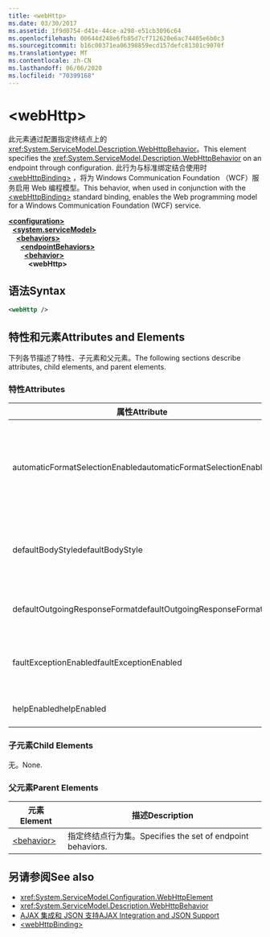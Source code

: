 ```yaml
---
title: <webHttp>
ms.date: 03/30/2017
ms.assetid: 1f9d0754-d41e-44ce-a298-e51cb3096c64
ms.openlocfilehash: 00644d248e6fb85d7cf712620e6ac74405e6b0c3
ms.sourcegitcommit: b16c00371ea06398859ecd157defc81301c9070f
ms.translationtype: MT
ms.contentlocale: zh-CN
ms.lasthandoff: 06/06/2020
ms.locfileid: "70399168"
---
```

# \<webHttp>
<span data-ttu-id="bac21-101">此元素通过配置指定终结点上的 <xref:System.ServiceModel.Description.WebHttpBehavior>。</span><span class="sxs-lookup"><span data-stu-id="bac21-101">This element specifies the <xref:System.ServiceModel.Description.WebHttpBehavior> on an endpoint through configuration.</span></span> <span data-ttu-id="bac21-102">此行为与标准绑定结合使用时 [\<webHttpBinding>](webhttpbinding.md) ，将为 Windows Communication Foundation （WCF）服务启用 Web 编程模型。</span><span class="sxs-lookup"><span data-stu-id="bac21-102">This behavior, when used in conjunction with the [\<webHttpBinding>](webhttpbinding.md) standard binding, enables the Web programming model for a Windows Communication Foundation (WCF) service.</span></span>  
  
[**\<configuration>**](../configuration-element.md)\
&nbsp;&nbsp;[**\<system.serviceModel>**](system-servicemodel.md)\
&nbsp;&nbsp;&nbsp;&nbsp;[**\<behaviors>**](behaviors.md)\
&nbsp;&nbsp;&nbsp;&nbsp;&nbsp;&nbsp;[**\<endpointBehaviors>**](endpointbehaviors.md)\
&nbsp;&nbsp;&nbsp;&nbsp;&nbsp;&nbsp;&nbsp;&nbsp;[**\<behavior>**](behavior-of-endpointbehaviors.md)\
&nbsp;&nbsp;&nbsp;&nbsp;&nbsp;&nbsp;&nbsp;&nbsp;&nbsp;&nbsp;**\<webHttp>**  
  
## <a name="syntax"></a><span data-ttu-id="bac21-103">语法</span><span class="sxs-lookup"><span data-stu-id="bac21-103">Syntax</span></span>  
  
```xml  
<webHttp />
```  
  
## <a name="attributes-and-elements"></a><span data-ttu-id="bac21-104">特性和元素</span><span class="sxs-lookup"><span data-stu-id="bac21-104">Attributes and Elements</span></span>  
 <span data-ttu-id="bac21-105">下列各节描述了特性、子元素和父元素。</span><span class="sxs-lookup"><span data-stu-id="bac21-105">The following sections describe attributes, child elements, and parent elements.</span></span>  
  
### <a name="attributes"></a><span data-ttu-id="bac21-106">特性</span><span class="sxs-lookup"><span data-stu-id="bac21-106">Attributes</span></span>  
  
|<span data-ttu-id="bac21-107">属性</span><span class="sxs-lookup"><span data-stu-id="bac21-107">Attribute</span></span>|<span data-ttu-id="bac21-108">说明</span><span class="sxs-lookup"><span data-stu-id="bac21-108">Description</span></span>|  
|---------------|-----------------|  
|<span data-ttu-id="bac21-109">automaticFormatSelectionEnabled</span><span class="sxs-lookup"><span data-stu-id="bac21-109">automaticFormatSelectionEnabled</span></span>|<span data-ttu-id="bac21-110">如果此属性设置为 `true`，WCF 基础结构将确定要使用的最佳格式。</span><span class="sxs-lookup"><span data-stu-id="bac21-110">When this property is set to `true`, the WCF infrastructure determines the best format to use.</span></span> <span data-ttu-id="bac21-111">默认情况下，禁用自动格式选择，以保证向后兼容性。</span><span class="sxs-lookup"><span data-stu-id="bac21-111">Automatic format selection is disabled by default for backwards compatibility.</span></span> <span data-ttu-id="bac21-112">可以通过编程方式或配置启用自动格式选择。</span><span class="sxs-lookup"><span data-stu-id="bac21-112">Automatic format selection can be enabled programmatically or through configuration.</span></span>|  
|<span data-ttu-id="bac21-113">defaultBodyStyle</span><span class="sxs-lookup"><span data-stu-id="bac21-113">defaultBodyStyle</span></span>|<span data-ttu-id="bac21-114">指定返回的消息的默认正文样式。</span><span class="sxs-lookup"><span data-stu-id="bac21-114">Specifies the default body style of returned messages.</span></span> <span data-ttu-id="bac21-115">有关详细信息，请参阅 <xref:System.ServiceModel.Web.WebMessageBodyStyle> 和[WCF Web HTTP 格式设置](../../../wcf/feature-details/wcf-web-http-formatting.md)。</span><span class="sxs-lookup"><span data-stu-id="bac21-115">For more information, see <xref:System.ServiceModel.Web.WebMessageBodyStyle> and [WCF Web HTTP Formatting](../../../wcf/feature-details/wcf-web-http-formatting.md).</span></span>|  
|<span data-ttu-id="bac21-116">defaultOutgoingResponseFormat</span><span class="sxs-lookup"><span data-stu-id="bac21-116">defaultOutgoingResponseFormat</span></span>|<span data-ttu-id="bac21-117">指定消息的默认传出响应格式。</span><span class="sxs-lookup"><span data-stu-id="bac21-117">Specifies the default outgoing response format for messages.</span></span> <span data-ttu-id="bac21-118">有关详细信息，请参阅[WCF WEB HTTP 格式设置](../../../wcf/feature-details/wcf-web-http-formatting.md)。</span><span class="sxs-lookup"><span data-stu-id="bac21-118">For more information, see [WCF Web HTTP Formatting](../../../wcf/feature-details/wcf-web-http-formatting.md).</span></span>|  
|<span data-ttu-id="bac21-119">faultExceptionEnabled</span><span class="sxs-lookup"><span data-stu-id="bac21-119">faultExceptionEnabled</span></span>|<span data-ttu-id="bac21-120">获取或设置用于指定在发生内部服务器错误（HTTP 状态代码：500）时是否生成 FaultException 的标志。</span><span class="sxs-lookup"><span data-stu-id="bac21-120">Gets or sets the flag that specifies whether a FaultException is generated when an internal server error (HTTP status code: 500) occurs.</span></span>|  
|<span data-ttu-id="bac21-121">helpEnabled</span><span class="sxs-lookup"><span data-stu-id="bac21-121">helpEnabled</span></span>|<span data-ttu-id="bac21-122">获取或设置一个值，该值确定是否启用了帮助页。</span><span class="sxs-lookup"><span data-stu-id="bac21-122">Gets or sets a value that determines if the Help page is enabled.</span></span>|  
  
### <a name="child-elements"></a><span data-ttu-id="bac21-123">子元素</span><span class="sxs-lookup"><span data-stu-id="bac21-123">Child Elements</span></span>  
 <span data-ttu-id="bac21-124">无。</span><span class="sxs-lookup"><span data-stu-id="bac21-124">None.</span></span>  
  
### <a name="parent-elements"></a><span data-ttu-id="bac21-125">父元素</span><span class="sxs-lookup"><span data-stu-id="bac21-125">Parent Elements</span></span>  
  
|<span data-ttu-id="bac21-126">元素</span><span class="sxs-lookup"><span data-stu-id="bac21-126">Element</span></span>|<span data-ttu-id="bac21-127">描述</span><span class="sxs-lookup"><span data-stu-id="bac21-127">Description</span></span>|  
|-------------|-----------------|  
|[\<behavior>](behavior-of-endpointbehaviors.md)|<span data-ttu-id="bac21-128">指定终结点行为集。</span><span class="sxs-lookup"><span data-stu-id="bac21-128">Specifies the set of endpoint behaviors.</span></span>|  
  
## <a name="see-also"></a><span data-ttu-id="bac21-129">另请参阅</span><span class="sxs-lookup"><span data-stu-id="bac21-129">See also</span></span>

- <xref:System.ServiceModel.Configuration.WebHttpElement>
- <xref:System.ServiceModel.Description.WebHttpBehavior>
- [<span data-ttu-id="bac21-130">AJAX 集成和 JSON 支持</span><span class="sxs-lookup"><span data-stu-id="bac21-130">AJAX Integration and JSON Support</span></span>](../../../wcf/feature-details/ajax-integration-and-json-support.md)
- [\<webHttpBinding>](webhttpbinding.md)
